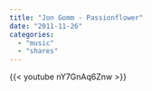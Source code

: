 ```yaml
---
title: "Jon Gomm - Passionflower"
date: "2011-11-26"
categories:
  - "music"
  - "shares"
---
```


{{< youtube nY7GnAq6Znw >}}
